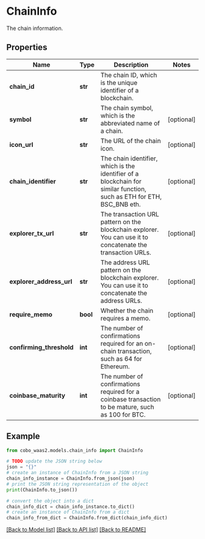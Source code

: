 # ChainInfo

The chain information.

## Properties

Name | Type | Description | Notes
------------ | ------------- | ------------- | -------------
**chain_id** | **str** | The chain ID, which is the unique identifier of a blockchain. | 
**symbol** | **str** | The chain symbol, which is the abbreviated name of a chain. | [optional] 
**icon_url** | **str** | The URL of the chain icon. | [optional] 
**chain_identifier** | **str** | The chain identifier, which is the identifier of a blockchain for similar function, such as ETH for ETH, BSC_BNB eth. | [optional] 
**explorer_tx_url** | **str** | The transaction URL pattern on the blockchain explorer. You can use it to concatenate the transaction URLs. | [optional] 
**explorer_address_url** | **str** | The address URL pattern on the blockchain explorer. You can use it to concatenate the address URLs. | [optional] 
**require_memo** | **bool** | Whether the chain requires a memo. | [optional] 
**confirming_threshold** | **int** | The number of confirmations required for an on-chain transaction, such as 64 for Ethereum. | [optional] 
**coinbase_maturity** | **int** | The number of confirmations required for a coinbase transaction to be mature, such as 100 for BTC. | [optional] 

## Example

```python
from cobo_waas2.models.chain_info import ChainInfo

# TODO update the JSON string below
json = "{}"
# create an instance of ChainInfo from a JSON string
chain_info_instance = ChainInfo.from_json(json)
# print the JSON string representation of the object
print(ChainInfo.to_json())

# convert the object into a dict
chain_info_dict = chain_info_instance.to_dict()
# create an instance of ChainInfo from a dict
chain_info_from_dict = ChainInfo.from_dict(chain_info_dict)
```
[[Back to Model list]](../README.md#documentation-for-models) [[Back to API list]](../README.md#documentation-for-api-endpoints) [[Back to README]](../README.md)


